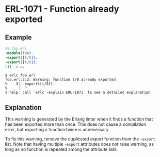 # ERL-1071 - Function already exported

## Example

```erlang
%% foo.erl
-module(foo).
-export([t/0]).
-export([t/0]).
t() -> a.
```

```
$ erlc foo.erl
foo.erl:3:2: Warning: function t/0 already exported
%    3| -export([t/0]).
%     |  ^
% help: call `erlc -explain ERL-1071` to see a detailed explanation
```

## Explanation

This warning is generated by the Erlang linter when it finds a function
that has been exported more than once. This does not cause a compilation
error, but exporting a function twice is unnecessary.

To fix this warning, remove the duplicated export function from the `-export`
list. Note that having multiple `-export` attributes does not raise warning,
as long as no function is repeated among the attribute lists.
